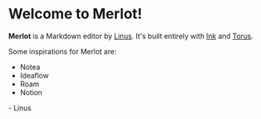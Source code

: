 # Welcome to Merlot!

**Merlot** is a Markdown editor by [Linus](https://thesephist.com/). It's built entirely with [Ink](https://dotink.co/) and [Torus](https://github.com/thesephist/torus).

Some inspirations for Merlot are:

- Notea
- Ideaflow
- Roam
- Notion

\- Linus